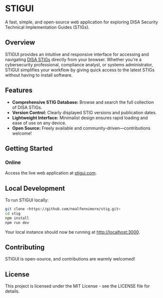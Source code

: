 # STIGUI

A fast, simple, and open-source web application for exploring DISA Security Technical Implementation Guides (STIGs).

## Overview

STIGUI provides an intuitive and responsive interface for accessing and navigating [DISA STIGs](https://public.cyber.mil/stigs/compilations/) directly from your browser. Whether you're a cybersecurity professional, compliance analyst, or systems administrator, STIGUI simplifies your workflow by giving quick access to the latest STIGs without having to install software.

## Features

- **Comprehensive STIG Database:** Browse and search the full collection of DISA STIGs.
- **Version Control:** Clearly displayed STIG versions and publication dates.
- **Lightweight Interface:** Minimalist design ensures rapid loading and ease of use on any device.
- **Open Source:** Freely available and community-driven—contributions welcome!

## Getting Started

### Online

Access the live web application at [stigui.com](https://stigui.com).

## Local Development

To run STIGUI locally:

```bash
git clone <https://github.com/nealfennimore/stig.git>
cd stig
npm install
npm run dev
```

Your local instance should now be running at [http://localhost:3000](http://localhost:3000).

## Contributing

STIGUI is open-source, and contributions are warmly welcomed!

## License

This project is licensed under the MIT License - see the LICENSE file for details.
